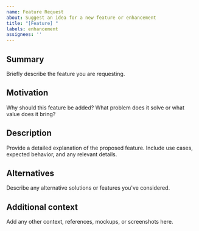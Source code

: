 ```yaml
---
name: Feature Request
about: Suggest an idea for a new feature or enhancement
title: "[Feature] "
labels: enhancement
assignees: ''
---
```


## Summary

Briefly describe the feature you are requesting.

## Motivation

Why should this feature be added? What problem does it solve or what value does it bring?

## Description

Provide a detailed explanation of the proposed feature. Include use cases, expected behavior, and any relevant details.

## Alternatives

Describe any alternative solutions or features you've considered.

## Additional context

Add any other context, references, mockups, or screenshots here.
